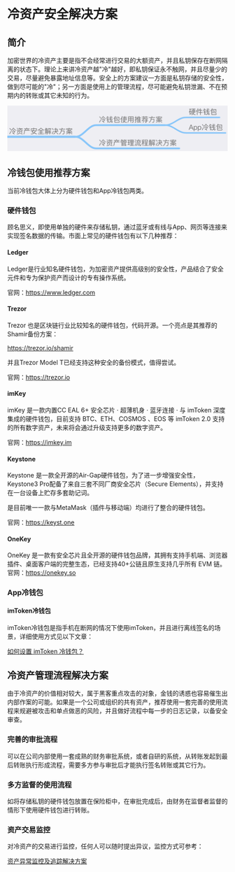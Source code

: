 # 冷资产安全解决方案

## 简介
加密世界的冷资产主要是指不会经常进行交易的大额资产，并且私钥保存在断网隔离的状态下。理论上来讲冷资产越"冷"越好，即私钥保证永不触网，并且尽量少的交易，尽量避免暴露地址信息等。安全上的方案建议一方面是私钥存储的安全性，做到尽可能的"冷"；另一方面是使用上的管理流程，尽可能避免私钥泄漏、不在预期内的转账或其它未知的行为。

![](images/ColdAsset1.png)

## 冷钱包使用推荐方案
当前冷钱包大体上分为硬件钱包和App冷钱包两类。

### 硬件钱包
顾名思义，即使用单独的硬件来存储私钥，通过蓝牙或有线与App、网页等连接来实现签名数据的传输。市面上常见的硬件钱包有以下几种推荐：

#### Ledger
Ledger是行业知名硬件钱包，为加密资产提供高级别的安全性，产品结合了安全元件和专为保护资产而设计的专有操作系统。

官网：https://www.ledger.com

#### Trezor
Trezor 也是区块链行业比较知名的硬件钱包，代码开源。一个亮点是其推荐的Shamir备份方案：

https://trezor.io/shamir

并且Trezor Model T已经支持这种安全的备份模式，值得尝试。

官网：https://trezor.io

#### imKey
imKey 是一款内置CC EAL 6+ 安全芯片 · 超薄机身 · 蓝牙连接 · 与 imToken 深度集成的硬件钱包，目前支持 BTC、ETH、COSMOS 、EOS 等 imToken 2.0 支持的所有数字资产，未来将会通过升级支持更多的数字资产。

官网：https://imkey.im

#### Keystone
Keystone 是一款全开源的Air-Gap硬件钱包，为了进一步增强安全性，Keystone3 Pro配备了来自三套不同厂商安全芯片（Secure Elements），并支持在一台设备上贮存多套助记词。

是目前唯一一款与MetaMask（插件与移动端）均进行了整合的硬件钱包。

官网：https://keyst.one

#### OneKey
OneKey 是一款有安全芯片且全开源的硬件钱包品牌，其拥有支持手机端、浏览器插件、桌面客户端的完整生态，已经支持40+公链且原生支持几乎所有 EVM 链。
官网：https://onekey.so

### App冷钱包

#### imToken冷钱包
imToken冷钱包是指手机在断网的情况下使用imToken，并且进行离线签名的场景，详细使用方式见以下文章：

[如何设置 imToken 冷钱包？](https://support.token.im/hc/zh-cn/articles/360003147833)

## 冷资产管理流程解决方案
由于冷资产的价值相对较大，属于黑客重点攻击的对象，金钱的诱惑也容易催生出内部作案的可能。如果是一个公司或组织的共有资产，推荐使用一套完善的使用流程来规避被攻击和单点做恶的风险，并且做好流程中每一步的日志记录，以备安全审查。

### 完善的审批流程
可以在公司内部使用一套成熟的财务审批系统，或者自研的系统，从转账发起到最后转账执行形成流程，需要多方参与审批后才能执行签名转账或其它行为。

### 多方监督的使用流程
如将存储私钥的硬件钱包放置在保险柜中，在审批完成后，由财务在监督者监督的情形下使用硬件钱包进行转账。

### 资产交易监控
对冷资产的交易进行监控，任何人可以随时提出异议，监控方式可参考：

 [资产异常监控及追踪解决方案](Asset-Abnormal-Monitoring-And-Tracking-Solution.md)
